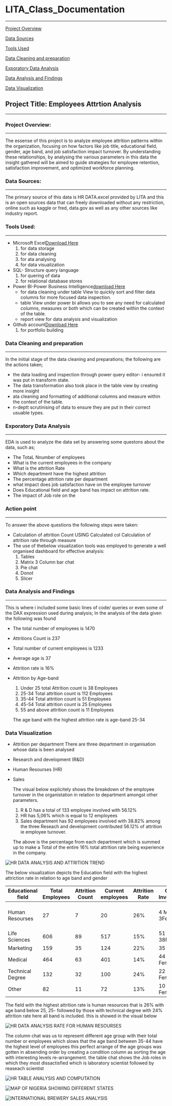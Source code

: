 # LITA_Class_Documentation
---       

[Project Overview](#project-overview)

[Data Sources](#data-sources)

[Tools Used](#tools-used)

[Data Cleaning and preparation](#data-cleaning-and-preparation)

[Exporatory Data Analysis](#exporatory-data-analysis)

[Data Analysis and Findings](#data-analysis-and-findings)

[Data Visualization](#data-visualization)




## Project Title: Employees Attrtion  Analysis
---                          

### Project Overview:
---              
The essense of this project is to analyze employee attrition patterns within the organization, focusing on how factors like job title, educational field, gender, age band, and job satisfaction impact turnover. By understanding these relationships, by analysing the various parameters in this data the insight gathered will be aimed to guide strategies for employee retention, satisfaction improvement, and optimized workforce planning.

### Data Sources:
---       
The primary source of this data is HR DATA.excel provided by LITA and this is an open sources data that can freely downloaded without any restriction, online such as kaggle or fred, data.gov as well as any other sources like industry report.

### Tools Used:
---        
- Microsoft Excel[Download Here](https://www.microsoft.com)
   1. for data storage
   2. for data cleaning
   3. for ata analysing
   4. for data visualization
- SQL- Structure query language
   1.  for quering of data
   2. for relational database stores
- Power BI-Power Business Intelligence[download Here](https://www.microsoft.com)
  - for data cleaning under table View  to quickly sort and filter data columns for more focused data inspection.
  - table View under power bi allows you to see any need for calculated columns, measures or both which can be created within the context of the table.
   - report view for data analysis and visualization
- Github account[Download Here](https://www.github.com)
  1. for portfolio building

### Data Cleaning and preparation
---
In the initial stage of the data cleaning and preparations; the following are the actions taken;
  -  the data loading and inspection through power query editor- i ensured it was put in transform state.
  -  The data transformation also took place in the table view by creating more insight
  -  ata cleaning and formatting of additional columns and measure within the context of the table.
  -  n-deptt scrutinising of data to ensure they are put in their correct usuable types.

### Exporatory Data Analysis
---
 EDA is used to analyze the data set by answering some questons about the data, such as;
  - The TotaL Nnumber of employees
  - What is the current employees in the company
  - What is the attrition Rate
  - Which department have the highest attrition
  - The percentage attrition rate per department
  - what impact does job satisfaction have on the employee turnover
  - Does Educational field and age band has impact on attrition rate.
  - The impact of Job role on the

### Action point
---
To answer the above questions the following steps were taken:
 - Calculation of attrition Count USING Calculated col Calculation of attrition rate through measure
 - The use of thebelow visualization tools was employed to generate a well organised dashboard for effective analysis:
   1. Tables
   2. Matrix
   3  Column bar chat
   4. Pie chat
   5. Donot
   6. Slicer



### Data Analysis and Findings
---
 This is where i included some basic lines of code/ queries or even some of the DAX expression used during analysis;
 In the analysis of the data given the following was found

- The total number of employees is 1470

- Attritions Count  is 237

- Total number of current employees is 1233

- Average age is 37

- Attrition rate is 16%
- Attrition by Age-band
   1. Under 25 total Attrition count is 38 Employees
   2. 25-34 Total attrition count is 112 Employees
   3. 35-44 Total attrition count is 51 Employees
   4. 45-54 Total attrition count is 25 Employees
   5. 55 and above attrition count is 11 Employees
 
   The age band with the highest attrition rate is age-band 25-34
 

### Data Visualization

- Attrition per department
There are three department in organisation whose data is been analysed 
- Research and development (R&D)
- Human Resourses (HR)
- Sales
  
  The visual below explicitely shows the breakdown of the employee turnover in the organistation in relation to department amongst other parameters.
  
  1. R & D has a total of 133 employee involved with 56.12%
  2. HR has 5,06% which is equal to 12 employees
  3. Sales department has 92 employees involved with  38.82%
    among the three Reseach and development contributed 56.12% of attrition ie employee turnover.
     
  The above is the percentage from each department which is summed up to make a Total of the entire 16% total attrition rate  being experience in the company.

     


![HR DATA ANALYSIS AND ATTRITION TREND](https://github.com/user-attachments/assets/b003b67c-dffd-4aaf-a497-43b0f16d3412)










The below visualization depicts the Education field with the highest attriction rate in relation to age band and gender


|Educational field|Total Employees|Attrition Count|Current employees|Attrition Rate |Gender Involvement|Age Band        |
|-----------------|---------------|---------------|-----------------|---------------|------------------|----------------|
|Human Resourses  |27             |7              |20               |26%            |4 Male 3Female    |All except 45years & above|
|Life Sciences    |606            |89             |517              |15%            |51 male & 38Female| All            |
|Marketing        |159            |35             |124              |22%            |35 Male           | All            |
|Medical          |464            |63             |401              |14%            |44 Male 19 Female | All            |
|Technical Degree |132            |32             |100              |24%            |22 Male 10 Femal  | All            |
|Other            |82             |11             |72               |13%            |10 Male 1 Female  |Except 55above  |



The field with the highest attrition rate is human resources that is 26% with age band below 25, 25-
followed by those with technical degree with 24% attrition rate here all band is included.
this is showed in the visual below







![HR DATA ANALYSIS RATE FOR HUMAN RESOURSES](https://github.com/user-attachments/assets/a67c4216-50c9-49fd-a0ab-3049e75a659c)




The column chat was us to represent different age group with their total number or employees which slows that the age band between 35-44 have the highest level of employees
this perfect arrange of the age groups was gotten in absending order by creating a condition column as sorting the age  with interesting levels re-arrangement.
the table chat shows the Job roles in which they most dissactisfied which is laboratory scientist followed by reaseach scientist


![HR TABLE ANALYSIS AND COMPUTATION](https://github.com/user-attachments/assets/7033258f-8f2d-4d32-b904-5dc61f422f9b)





![MAP OF NIGERIA SHOWING DIFFERENT STATES](https://github.com/user-attachments/assets/d7e22830-b6ce-45db-ace6-70d55c669363)




![INTERNATIONAL BREWERY SALES ANALYSIS](https://github.com/user-attachments/assets/a5f1b4ce-8187-4da7-b30b-a573f127b75f)

